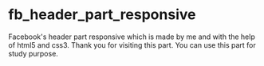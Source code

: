 # fb_header_part_responsive
Facebook's header part responsive which is made by me and with the help of html5 and css3. Thank you for visiting this part. You can use this part for study purpose.
